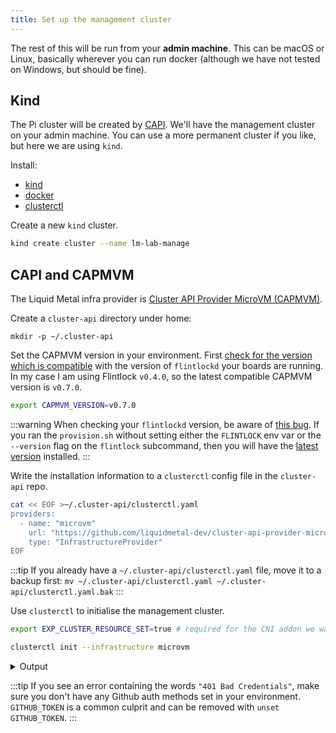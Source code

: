 ```yaml
---
title: Set up the management cluster
---
```


The rest of this will be run from your **admin machine**. This can be macOS or Linux,
basically wherever you can run docker (although we have not tested on Windows, but should be fine).

## Kind

The Pi cluster will be created by [CAPI][capi]. We'll have the management cluster
on your admin machine. You can use a more permanent cluster if you like, but
here we are using `kind`.

Install:

- [kind][kind]
- [docker][docker]
- [clusterctl][clusterctl]

Create a new `kind` cluster.

```bash
kind create cluster --name lm-lab-manage
```

## CAPI and CAPMVM


The Liquid Metal infra provider is [Cluster API Provider MicroVM (CAPMVM)][capmvm].

Create a `cluster-api` directory under home:

```
mkdir -p ~/.cluster-api
```

Set the CAPMVM version in your environment. First [check for the
version which is compatible][compat] with the version of `flintlockd` your boards are running.
In my case I am using Flintlock `v0.4.0`, so the latest compatible CAPMVM version is `v0.7.0`.

```bash
export CAPMVM_VERSION=v0.7.0
```
:::warning
When checking your `flintlockd` version, be aware of [this bug][vers-bug].
If you ran the `provision.sh` without setting either the `FLINTLOCK` env var
or the `--version` flag on the `flintlock` subcommand, then you will have the
[latest version][fl-latest] installed.
:::

Write the installation information to a `clusterctl` config file in the `cluster-api`
repo.

```bash
cat << EOF >~/.cluster-api/clusterctl.yaml
providers:
  - name: "microvm"
    url: "https://github.com/liquidmetal-dev/cluster-api-provider-microvm/releases/$CAPMVM_VERSION/infrastructure-components.yaml"
    type: "InfrastructureProvider"
EOF
```

:::tip
If you already have a `~/.cluster-api/clusterctl.yaml` file, move it to a backup
first: `mv ~/.cluster-api/clusterctl.yaml ~/.cluster-api/clusterctl.yaml.bak`
:::

Use `clusterctl` to initialise the management cluster.

```bash
export EXP_CLUSTER_RESOURCE_SET=true # required for the CNI addon we want deployed to the MicroVM cluster

clusterctl init --infrastructure microvm
```

<details><summary>Output</summary>

```bash
Fetching providers
Installing cert-manager Version="v1.5.3"
Waiting for cert-manager to be available...
Installing Provider="cluster-api" Version="v1.2.2" TargetNamespace="capi-system"
Installing Provider="bootstrap-kubeadm" Version="v1.2.2" TargetNamespace="capi-kubeadm-bootstrap-system"
I0927 13:51:15.765771  815920 request.go:665] Waited for 1.023726916s due to client-side throttling, not priority and fairness, request: GET:https://127.0.0.1:38035/apis/bootstrap.cluster.x-k8s.io/v1beta1?timeout=30s
Installing Provider="control-plane-kubeadm" Version="v1.2.2" TargetNamespace="capi-kubeadm-control-plane-system"
Installing Provider="infrastructure-microvm" Version="v0.8.0" TargetNamespace="capmvm-system"

Your management cluster has been initialized successfully!

You can now create your first workload cluster by running the following:

  clusterctl generate cluster [name] --kubernetes-version [version] | kubectl apply -f -
```

</details>

:::tip
If you see an error containing the words `"401 Bad Credentials"`, make sure you don't
have any Github auth methods set in your environment. `GITHUB_TOKEN` is a common
culprit and can be removed with `unset GITHUB_TOKEN`.
:::

[kind]: https://kind.sigs.k8s.io/
[docker]: https://docs.docker.com/get-docker/
[capi]: https://cluster-api.sigs.k8s.io/
[capmvm]: https://github.com/liquidmetal-dev/cluster-api-provider-microvm
[clusterctl]: https://cluster-api.sigs.k8s.io/user/quick-start.html#install-clusterctl
[compat]: https://github.com/liquidmetal-dev/cluster-api-provider-microvm/blob/main/docs/compatibility.md
[vers-bug]: https://github.com/liquidmetal-dev/flintlock/issues/508
[fl-latest]: https://github.com/liquidmetal-dev/flintlock/releases/latest
